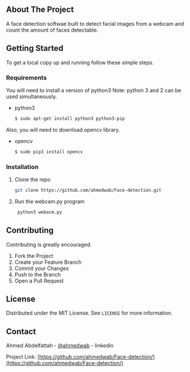 











<!-- ABOUT THE PROJECT -->
## About The Project

A face detection softwae built to detect facial images from a webcam and count the amount of faces detectable.






<!-- GETTING STARTED -->
## Getting Started

To get a local copy up and running follow these simple steps.

### Requirements

You will need to install a version of python3
Note: python 3 and 2 can be used simultaneously.

* python3
  ```sh
  $ sudo apt-get install python3 python3-pip
  ```

Also, you will need to download opencv library.
* opencv
  ```sh
  $ sudo pip3 install opencv
  ```

### Installation

1. Clone the repo
   ```sh
   git clone https://github.com/ahmedwab/Face-detection.git
   ```
2. Run the webcam.py program
   ```sh
    python3 webacm.py
   ```








<!-- CONTRIBUTING -->
## Contributing

Contributing is greatly encouraged.

1. Fork the Project
2. Create your Feature Branch 
3. Commit your Changes 
4. Push to the Branch 
5. Open a Pull Request



<!-- LICENSE -->
## License

Distributed under the MIT License. See `LICENSE` for more information.



<!-- CONTACT -->
## Contact

Ahmed Abdelfattah - [@ahmedwab](https://linkedin.com/in/ahmedwab) - linkedin

Project Link: [https://github.com/ahmedwab/Face-detection/](https://github.com/ahmedwab/Face-detection/)






